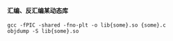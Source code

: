 #### 汇编、反汇编某动态库
```
gcc -fPIC -shared -fno-plt -o lib{some}.so {some}.c
objdump -S lib{some}.so
```
